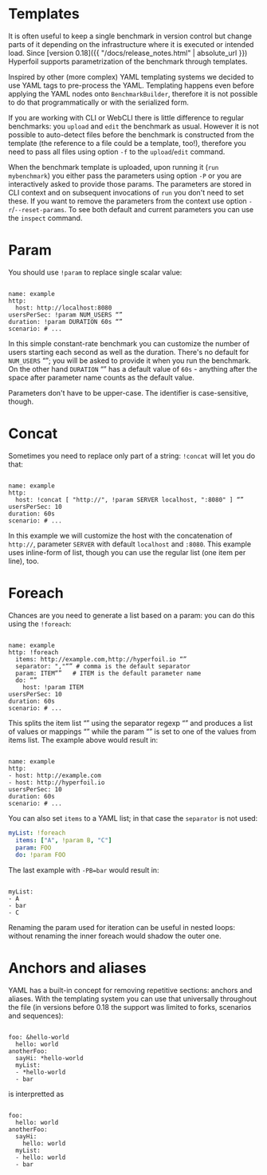 ---
---

# Templates

It is often useful to keep a single benchmark in version control but change parts of it depending on the infrastructure where it is executed or intended load. Since [version 0.18]({{ "/docs/release_notes.html" | absolute_url }}) Hyperfoil supports parametrization of the benchmark through templates.

Inspired by other (more complex) YAML templating systems we decided to use YAML tags to pre-process the YAML. Templating happens even before applying the YAML nodes onto `BenchmarkBuilder`, therefore it is not possible to do that programmatically or with the serialized form.

If you are working with CLI or WebCLI there is little difference to regular benchmarks: you `upload` and `edit` the benchmark as usual. However it is not possible to auto-detect files before the benchmark is constructed from the template (the reference to a file could be a template, too!), therefore you need to pass all files using option `-f` to the `upload`/`edit` command.

When the benchmark template is uploaded, upon running it (`run mybenchmark`) you either pass the parameters using option `-P` or you are interactively asked to provide those params. The parameters are stored in CLI context and on subsequent invocations of `run` you don't need to set these. If you want to remove the parameters from the context use option `-r`/`--reset-params`. To see both default and current parameters you can use the `inspect` command.

# Param

You should use `!param` to replace single scalar value:

<pre class="langauge-yaml hljs"><code>
name: example
http:
  host: http://localhost:8080
usersPerSec: !param NUM_USERS <q id="users"></q>
duration: !param DURATION 60s <q id="duration"></q>
scenario: # ...
</code></pre>

In this simple constant-rate benchmark you can customize the number of users starting each second as well as the duration. There's no default for `NUM_USERS` <q data-ref="users"></q>; you will be asked to provide it when you run the benchmark. On the other hand `DURATION` <q data-ref="duration"></q> has a default value of `60s` - anything after the space after parameter name counts as the default value.

Parameters don't have to be upper-case. The identifier is case-sensitive, though.

# Concat

Sometimes you need to replace only part of a string: `!concat` will let you do that:

<pre class="langauge-yaml hljs"><code>
name: example
http:
  host: !concat [ "http://", !param SERVER localhost, ":8080" ] <q id="server"></q>
usersPerSec: 10
duration: 60s
scenario: # ...
</code></pre>

In this example we will customize the host with the concatenation of `http://`, parameter `SERVER` with default `localhost` and `:8080`. This example uses inline-form of list, though you can use the regular list (one item per line), too.

# Foreach

Chances are you need to generate a list based on a param: you can do this using the `!foreach`:

<pre class="langauge-yaml hljs"><code>
name: example
http: !foreach
  items: http://example.com,http://hyperfoil.io <q id="items"></q>
  separator: ","<q id="separator"></q> # comma is the default separator
  param: ITEM<q id="param"></q>   # ITEM is the default parameter name
  do: <q id="do"></q>
    host: !param ITEM
usersPerSec: 10
duration: 60s
scenario: # ...
</code></pre>

This splits the item list <q data-ref="items"></q> using the separator regexp <q data-ref="separator"></q> and produces a list of values or mappings <q data-ref="do"></q> while the param <q data-ref="param"></q> is set to one of the values from items list. The example above would result in:

<pre class="langauge-yaml hljs"><code>
name: example
http:
- host: http://example.com
- host: http://hyperfoil.io
usersPerSec: 10
duration: 60s
scenario: # ...
</code></pre>

You can also set `items` to a YAML list; in that case the `separator` is not used:

```yaml
myList: !foreach
  items: ["A", !param B, "C"]
  param: FOO
  do: !param FOO
```

The last example with `-PB=bar` would result in:

<pre class="langauge-yaml hljs"><code>
myList:
- A
- bar
- C
</code></pre>

Renaming the param used for iteration can be useful in nested loops: without renaming the inner foreach would shadow the outer one.

# Anchors and aliases

YAML has a built-in concept for removing repetitive sections: anchors and aliases. With the templating system you can use that universally throughout the file (in versions before 0.18 the support was limited to forks, scenarios and sequences):

<pre class="langauge-yaml hljs"><code>
foo: &hello-world
  hello: world
anotherFoo:
  sayHi: *hello-world
  myList:
  - *hello-world
  - bar
</code></pre>

is interpretted as

<pre class="langauge-yaml hljs"><code>
foo:
  hello: world
anotherFoo:
  sayHi:
    hello: world
  myList:
  - hello: world
  - bar
</code></pre>
